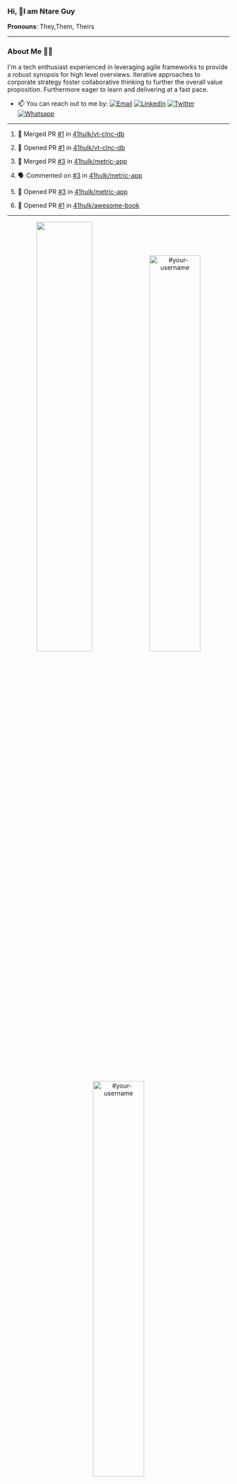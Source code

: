 ### Hi, 👋I am Ntare Guy

**Pronouns**: They,Them, Theirs

---

### About Me 👨‍💻

I'm a tech enthusiast experienced in leveraging agile frameworks to provide a robust synopsis for high level overviews. Iterative approaches to corporate strategy foster collaborative thinking to further the overall value proposition. Furthermore eager to learn and delivering at a fast pace.

- 📫 You can reach out to me by:
  [![Email](https://img.shields.io/badge/--gmail?label=Gmail&logo=Gmail&style=social)](mailto:gntare2@gmail.com)
  [![LinkedIn](https://img.shields.io/badge/--linkedin?label=LinkedIn&logo=LinkedIn&style=social)](https://www.linkedin.com/in/ntare-guy)
  [![Twitter](https://img.shields.io/badge/--twitter?label=Twitter&logo=Twitter&style=social)](https://twitter.com/ntare_guy)
  [![Whatsapp](https://img.shields.io/badge/--whatsapp?label=Whatsapp&logo=whatsapp&style=social)](https://api.whatsapp.com/send?phone=+250780770022&text=Hello%20Guy!%20%F0%9F%91%8B%F0%9F%8F%BB)

---

<!--START_SECTION:activity-->
1. 🎉 Merged PR [#1](https://github.com/41hulk/vt-clnc-db/pull/1) in [41hulk/vt-clnc-db](https://github.com/41hulk/vt-clnc-db)

2. 💪 Opened PR [#1](https://github.com/41hulk/vt-clnc-db/pull/1) in [41hulk/vt-clnc-db](https://github.com/41hulk/vt-clnc-db)
3. 🎉 Merged PR [#3](https://github.com/41hulk/metric-app/pull/3) in [41hulk/metric-app](https://github.com/41hulk/metric-app)
4. 🗣 Commented on [#3](https://github.com/41hulk/metric-app/issues/3) in [41hulk/metric-app](https://github.com/41hulk/metric-app)
5. 💪 Opened PR [#3](https://github.com/41hulk/metric-app/pull/3) in [41hulk/metric-app](https://github.com/41hulk/metric-app)
5. 💪 Opened PR [#1](https://github.com/41hulk/awesome-book/pull/1) in [41hulk/awesome-book](https://github.com/41hulk/awesome-book)
<!--END_SECTION:activity-->

---

<p align="center">
<img width="50%" src="https://github-readme-stats.vercel.app/api?username=41hulk&theme=highcontrast&hide_border=true alt="#your-username" />
<img width="48%" src="https://github-readme-stats.vercel.app/api/top-langs?username=41hulk&show_icons=true&theme=dark&locale=en&layout=compact&hide_border=true" alt="#your-username" />
<img width="48%" src="https://github-readme-streak-stats.herokuapp.com/?user=41hulk&theme=highcontrast&hide_border=true" alt="#your-username" />
</p>
